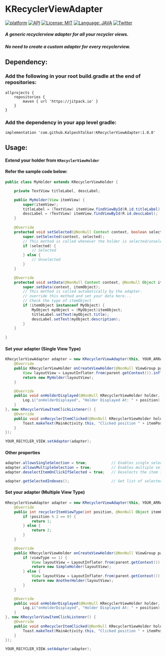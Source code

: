 # KRecyclerViewAdapter

[![platform](https://img.shields.io/badge/Platform-Android-green.svg)](https://www.android.com)
[![API](https://img.shields.io/badge/API-15%2B-green.svg?style=flat)](https://android-arsenal.com/api?level=15)
[![License: MIT](https://img.shields.io/badge/License-MIT-yellow.svg)](https://raw.githubusercontent.com/KalpeshTalkar/KGenericRecyclerAdapter/master/LICENSE)
[![Language: JAVA](https://img.shields.io/badge/Language-Java-orange.svg)](https://www.java.com/)
[![Twitter](https://img.shields.io/badge/Twitter-@kalpeshtalkar-blue.svg?style=flat)](https://twitter.com/kalpeshtalkar)

##### A generic recyclerview adapter for all your recycler views.
##### No need to create a custom adapter for every recyclerview.

## Dependency:
### Add the following in your root build.gradle at the end of repositories:

```GRADLE
allprojects {
    repositories {
        maven { url 'https://jitpack.io' }
    }
}
```

### Add the dependency in your app level gradle:

```GRADLE
implementation 'com.github.KalpeshTalkar:KRecyclerViewAdapter:1.0.0'
```

## Usage:
#### Extend your holder from `KRecyclerViewHolder` 
#### Refer the sample code below:
```Java
public class MyHolder extends KRecyclerViewHolder {

    private TextView titleLabel, descLabel;

    public MyHolder(View itemView) {
        super(itemView);
        titleLabel = (TextView) itemView.findViewById(R.id.titleLabel);
        descLabel = (TextView) itemView.findViewById(R.id.descLabel);
    }
    
    @Override
    protected void setSelected(@NonNull Context context, boolean selected) {
        super.setSelected(context, selected);
        // This method is called whenever the holder is selected/unselected.
        if (selected) {
            // Selected
        } else {
            // Unselected
        }
    }

    @Override
    protected void setData(@NonNull Context context, @NonNull Object itemObject) {
        super.setData(context, itemObject);
        // This method is called automatically by the adapter.
        // override this method and set your data here...
        // Check the type of itemObject
        if (itemObject instanceof MyObject) {
            MyObject myObject = (MyObject)itemObject;
            titleLabel.setText(myObject.title);
            descLabel.setText(myObject.description);
        }
    }
    
}
```

#### Set your adapter (Single View Type)
```Java
KRecyclerViewAdapter adapter = new KRecyclerViewAdapter(this, YOUR_ARRAY, new KRecyclerViewHolderCallBack() {
    @Override
    public KRecyclerViewHolder onCreateViewHolder(@NonNull ViewGroup parent) {
        View layoutView = LayoutInflater.from(parent.getContext()).inflate(R.layout.simple_item, parent, false);
        return new MyHolder(layoutView);
    }

    @Override
    public void onHolderDisplayed(@NonNull KRecyclerViewHolder holder, int position) {
        Log.i("onHolderDisplayed", "Holder Displayed At: " + position);
    }       
}, new KRecyclerViewItemClickListener() {
    @Override
    public void onRecyclerItemClicked(@NonNull KRecyclerViewHolder holder, @NonNull Object itemObject, int itemPosition) {
        Toast.makeText(MainActivity.this, "Clicked position " + itemPosition, Toast.LENGTH_SHORT).show();
    }
});

YOUR_RECYCLER_VIEW.setAdapter(adapter);
```
#### Other properties
```Java
adapter.allowsSingleSelection = true;           // Enables single selection
adapter.allowsMultipleSelection = true;         // Enables multiple selection
adapter.deselectItemOnClickIfSelected = true;   // Deselects the item if already selected.

adapter.getSelectedIndexes();                   // Get list of selected item positions
```

#### Set your adapter (Multiple View Type)
```Java
KRecyclerViewAdapter adapter = new KRecyclerViewAdapter(this, YOUR_ARRAY, new KRecyclerViewHolderViewTypeCallBack() {
    @Override
    public int recyclerItemViewType(int position, @NonNull Object itemObject) {
        if (position % 2 == 0) {
            return 1;
        } else {
            return 2;
        }
    }

    @Override
    public KRecyclerViewHolder onCreateViewHolder(@NonNull ViewGroup parent, int viewType) {
        if (viewType == 1) {
            View layoutView = LayoutInflater.from(parent.getContext()).inflate(R.layout.simple_item, null);
            return new SimpleHolder(layoutView);
        } else {
            View layoutView = LayoutInflater.from(parent.getContext()).inflate(R.layout.another_item, null);
            return new AnotherHolder(layoutView);
        }
    }

    @Override
    public void onHolderDisplayed(@NonNull KRecyclerViewHolder holder, int position) {
        Log.i("onHolderDisplayed", "Holder Displayed At: " + position);
    }
}, new KRecyclerViewItemClickListener() {
    @Override
    public void onRecyclerItemClicked(@NonNull KRecyclerViewHolder holder, @NonNull Object itemObject, int itemPosition) {
        Toast.makeText(MainActivity.this, "Clicked position " + itemPosition, Toast.LENGTH_SHORT).show();
    }
});

YOUR_RECYCLER_VIEW.setAdapter(adapter);
```
